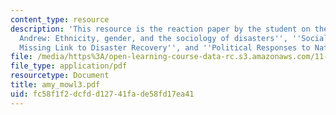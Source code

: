 ```yaml
---
content_type: resource
description: 'This resource is the reaction paper by the student on the topics ''Hurricane
  Andrew: Ethnicity, gender, and the sociology of disasters'', ''Social Capital: A
  Missing Link to Disaster Recovery'', and ''Political Responses to Natural Disasters''.'
file: /media/https%3A/open-learning-course-data-rc.s3.amazonaws.com/11-941-disaster-vulnerability-and-resilience-spring-2005/fc58f1f2dcfdd12741fade58fd17ea41_amy_mowl3.pdf
file_type: application/pdf
resourcetype: Document
title: amy_mowl3.pdf
uid: fc58f1f2-dcfd-d127-41fa-de58fd17ea41
---
```

